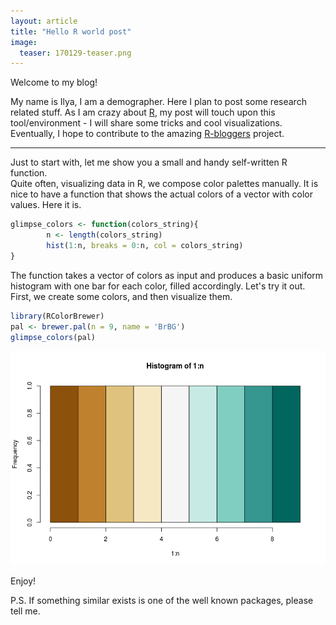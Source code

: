 ```yaml
---
layout: article
title: "Hello R world post"
image:
  teaser: 170129-teaser.png
---
```



Welcome to my blog!

My name is Ilya, I am a demographer. Here I plan to post some research related stuff. As I am crazy about [R](https://www.r-project.org), my post will touch upon this tool/environment - I will share some tricks and cool visualizations. Eventually, I hope to contribute to the amazing [R-bloggers](https://www.r-bloggers.com) project.

***
Just to start with, let me show you a small and handy self-written R function.   
Quite often, visualizing data in R, we compose color palettes manually. It is nice to have a function that shows the actual colors of a vector with color values. Here it is.


```r
glimpse_colors <- function(colors_string){
        n <- length(colors_string)
        hist(1:n, breaks = 0:n, col = colors_string)
}
```

The function takes a vector of colors as input and produces a basic uniform histogram with one bar for each color, filled accordingly. Let's try it out. First, we create some colors, and then visualize them.   

```r
library(RColorBrewer)
pal <- brewer.pal(n = 9, name = 'BrBG')
glimpse_colors(pal)
```

![pal](/images/170129/pal.png)

Enjoy!

P.S. If something similar exists is one of the well known packages, please tell me.
